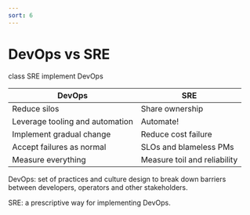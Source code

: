 ```yaml
---
sort: 6
---
```


# DevOps vs SRE

class SRE implement DevOps

| DevOps                          | SRE                          |
| ------------------------------- | ---------------------------- |
| Reduce silos                    | Share ownership              |
| Leverage tooling and automation | Automate!                    |
| Implement gradual change        | Reduce cost failure          |
| Accept failures as normal       | SLOs and blameless PMs       |
| Measure everything              | Measure toil and reliability |



DevOps: set of practices and culture design to break down barriers between developers, operators and other stakeholders.

SRE: a prescriptive way for implementing DevOps.
